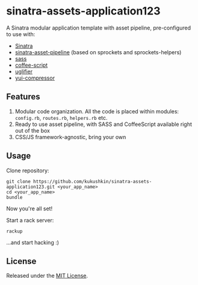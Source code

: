 # sinatra-assets-application123


A Sinatra modular application template with asset pipeline, pre-configured to use with:

* [Sinatra](http://www.sinatrarb.com/)
* [sinatra-asset-pipeline](https://github.com/kalasjocke/sinatra-asset-pipeline) (based on sprockets and sprockets-helpers)
* [sass](http://sass-lang.com/)
* [coffee-script](https://github.com/josh/ruby-coffee-script)
* [uglifier](https://github.com/lautis/uglifier)
* [yui-compressor](https://github.com/sstephenson/ruby-yui-compressor)


## Features

1. Modular code organization. All the code is placed within modules: `config.rb`, `routes.rb`, `helpers.rb` etc.
1. Ready to use asset pipeline, with SASS and CoffeeScript available right out of the box
1. CSS/JS framework-agnostic, bring your own


## Usage

Clone repository:
```
git clone https://github.com/kukushkin/sinatra-assets-application123.git <your_app_name>
cd <your_app_name>
bundle
```
Now you're all set!

Start a rack server:
```
rackup
```
...and start hacking :)

## License
Released under the [MIT License](http://www.opensource.org/licenses/MIT).


